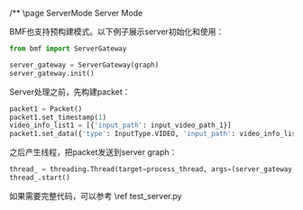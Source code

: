 /** \page ServerMode Server Mode

BMF也支持预构建模式。以下例子展示server初始化和使用：

```python
from bmf import ServerGateway

server_gateway = ServerGateway(graph)
server_gateway.init()
```

Server处理之前，先构建packet：

```python
packet1 = Packet()
packet1.set_timestamp(1)
video_info_list1 = [{'input_path': input_video_path_1}]
packet1.set_data({'type': InputType.VIDEO, 'input_path': video_info_list1})
```

之后产生线程，把packet发送到server graph：

```python
thread_ = threading.Thread(target=process_thread, args=(server_gateway, packet1))
thread_.start()
```


如果需要完整代码，可以参考 \ref test_server.py
